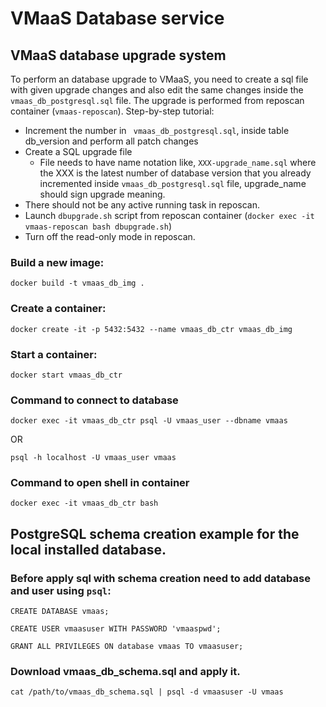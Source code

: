 # VMaaS Database service

## VMaaS database upgrade system
To perform an database upgrade to VMaaS, you need to create a sql file with given upgrade changes and also edit the same changes inside the ``` vmaas_db_postgresql.sql``` file. The upgrade is performed from reposcan container (```vmaas-reposcan```).
Step-by-step tutorial:
* Increment the number in ``` vmaas_db_postgresql.sql```, inside table db_version and perform all patch changes
* Create a SQL upgrade file
  * File needs to have name notation like, ```XXX-upgrade_name.sql``` where the XXX is the latest number of database version that you already incremented inside ```vmaas_db_postgresql.sql``` file, upgrade_name should sign upgrade meaning.
* There should not be any active running task in reposcan.
* Launch ```dbupgrade.sh``` script from reposcan container (```docker exec -it vmaas-reposcan bash dbupgrade.sh```)
* Turn off the read-only mode in reposcan.

### Build a new image:

```docker build -t vmaas_db_img .```

### Create a container:

```docker create -it -p 5432:5432 --name vmaas_db_ctr vmaas_db_img```

### Start a container:

```docker start vmaas_db_ctr```

### Command to connect to database

```docker exec -it vmaas_db_ctr psql -U vmaas_user --dbname vmaas```

OR

```psql -h localhost -U vmaas_user vmaas```

### Command to open shell in container

```docker exec -it vmaas_db_ctr bash```





## PostgreSQL schema creation example for the local installed database.

### Before apply sql with schema creation need to add database and user using `psql`:

```CREATE DATABASE vmaas;```

```CREATE USER vmaasuser WITH PASSWORD 'vmaaspwd';```

```GRANT ALL PRIVILEGES ON database vmaas TO vmaasuser;```

### Download vmaas_db_schema.sql and apply it.

```cat /path/to/vmaas_db_schema.sql | psql -d vmaasuser -U vmaas```
